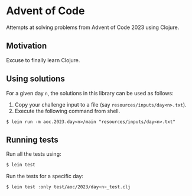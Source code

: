 # Advent of Code

Attempts at solving problems from Advent of Code 2023 using Clojure.

## Motivation

Excuse to finally learn Clojure.

## Using solutions

For a given day `n`, the solutions in this library can be used as follows:

1. Copy your challenge input to a file (say `resources/inputs/day<n>.txt`).
2. Execute the following command from shell.
```shell
$ lein run -m aoc.2023.day<n>/main "resources/inputs/day<n>.txt"
```

## Running tests

Run all the tests using:
```sh
$ lein test
```

Run the tests for a specific day:
```sh
$ lein test :only test/aoc/2023/day<n>_test.clj
```
